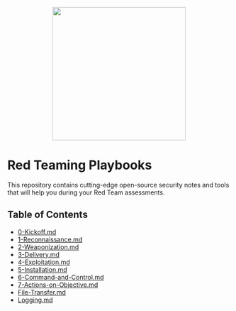 <p align="center">
  <img width="300" height="300" src="https://github.com/0xsyr0/Red-Team-Playbooks/blob/master/images/red-team.png">
</p>

# Red Teaming Playbooks

This repository contains cutting-edge open-source security notes and tools that will help you during your Red Team assessments.

## Table of Contents
- [0-Kickoff.md](https://github.com/0xsyr0/Red-Team-Playbooks/blob/master/0-Kickoff.md)
- [1-Reconnaissance.md](https://github.com/0xsyr0/Red-Team-Playbooks/blob/master/1-Reconnaissance.md)
- [2-Weaponization.md](https://github.com/0xsyr0/Red-Team-Playbooks/blob/master/2-Weaponization.md)
- [3-Delivery.md](https://github.com/0xsyr0/Red-Team-Playbooks/blob/master/3-Delivery.md)
- [4-Exploitation.md](https://github.com/0xsyr0/Red-Team-Playbooks/blob/master/4-Exploitation.md)
- [5-Installation.md](https://github.com/0xsyr0/Red-Team-Playbooks/blob/master/5-Installation.md)
- [6-Command-and-Control.md](https://github.com/0xsyr0/Red-Team-Playbooks/blob/master/6-Command-and-Control.md)
- [7-Actions-on-Objective.md](https://github.com/0xsyr0/Red-Team-Playbooks/blob/master/7-Actions-on-Objective.md)
- [File-Transfer.md](https://github.com/0xsyr0/Red-Team-Playbooks/blob/master/File-Transfer.md)
- [Logging.md](https://github.com/0xsyr0/Red-Team-Playbooks/blob/master/Logging.md)
